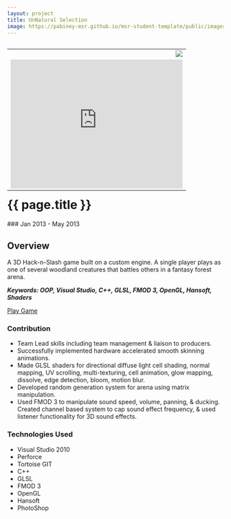 ```yaml
---
layout: project
title: UnNatural Selection
image: https://pabiney-msr.github.io/msr-student-template/public/images/game-project-unnatural-selection.jpg
---
```

<table align="right">
	<tr>
		<td>
			<img class="project-image" align="right" src="https://pabiney-msr.github.io/msr-student-template/public/images/game-project-unnatural-selection.jpg"/>
		</td>
	</tr>
	<tr>
		<td>
			<iframe class="project-image" align="right" width="400" height="300" src="https://www.youtube.com/embed/lxLnIZ8Q3b4" frameborder="0" allowfullscreen></iframe>
		</td>
	</tr>
</table>
<h1 id="project-title">{{ page.title }}</h1>
### Jan 2013 - May 2013

## Overview
A 3D Hack-n-Slash game built on a custom engine. A single player plays as one of several woodland creatures that battles others in a fantasy forest arena.

<b><i>Keywords: OOP, Visual Studio, C++, GLSL, FMOD 3, OpenGL, Hansoft, Shaders</i></b>

<a href="http://gameproject.fullsail.com/gpgames/index.php/2013/05/unnatural-selection/">Play Game</a>

### Contribution
* Team Lead skills including team management & liaison to producers.
* Successfully implemented hardware accelerated smooth skinning animations.
* Made GLSL shaders for directional diffuse light cell shading, normal mapping, UV scrolling, multi-texturing, cell animation, glow mapping, dissolve, edge detection, bloom, motion blur.
* Developed random generation system for arena using matrix manipulation.
* Used FMOD 3 to manipulate sound speed, volume, panning, & ducking. Created channel based system to cap sound effect frequency, & used listener functionality for 3D sound effects.

### Technologies Used
* Visual Studio 2010
* Perforce
* Tortoise GIT
* C++
* GLSL
* FMOD 3
* OpenGL
* Hansoft
* PhotoShop
